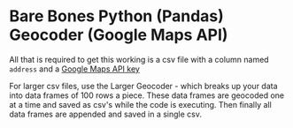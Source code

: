 # Bare Bones Python (Pandas) Geocoder (Google Maps API)

All that is required to get this working is a csv file with a column named `address` and a [Google Maps API key](https://developers.google.com/maps/documentation/geocoding/get-api-key)

For larger csv files, use the Larger Geocoder - which breaks up your data into data frames of 100 rows a piece. These data frames are geocoded one at a time and saved as csv's while the code is executing. Then finally all data frames are appended and saved in a single csv.
